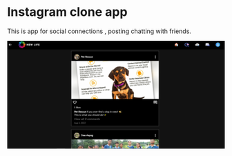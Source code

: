 
# Instagram clone app
This is app for social connections , posting chatting with friends.
<!-- <p align="center"> -->
<p>
  <img src="https://github.com/Prince-hash-lab/Instagram_App/blob/main/assets/assets/s1.png" width="600" height="250" title="hover text">
</p>
